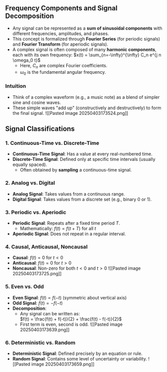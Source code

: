 ## Frequency Components and Signal Decomposition

- Any signal can be represented as a **sum of sinusoidal components** with different frequencies, amplitudes, and phases.
- This concept is formalized through **Fourier Series** (for periodic signals) and **Fourier Transform** (for aperiodic signals).
- A complex signal is often composed of many **harmonic components**, each with its own frequency:
  $x(t) = \sum_{n=-\infty}^{\infty} C_n e^{j n \omega_0 t}$
  - Here, $C_n$ are complex Fourier coefficients.
  - $\omega_0$ is the fundamental angular frequency.
### Intuition
- Think of a complex waveform (e.g., a music note) as a blend of simpler sine and cosine waves.
- These simple waves "add up" (constructively and destructively) to form the final signal.
![[Pasted image 20250403173524.png]]

## Signal Classifications

### 1. Continuous-Time vs. Discrete-Time
- **Continuous-Time Signal**: Has a value at every real-numbered time.
- **Discrete-Time Signal**: Defined only at specific time intervals (usually equally spaced).
  - Often obtained by **sampling** a continuous-time signal.

### 2. Analog vs. Digital
- **Analog Signal**: Takes values from a continuous range.
- **Digital Signal**: Takes values from a discrete set (e.g., binary 0 or 1).

### 3. Periodic vs. Aperiodic
- **Periodic Signal**: Repeats after a fixed time period $T$.
  - Mathematically: $f(t) = f(t + T)$ for all $t$
- **Aperiodic Signal**: Does not repeat in a regular interval.

### 4. Causal, Anticausal, Noncausal
- **Causal**: $f(t) = 0$ for $t < 0$
- **Anticausal**: $f(t) = 0$ for $t > 0$
- **Noncausal**: Non-zero for both $t < 0$ and $t > 0$
![[Pasted image 20250403173725.png]]
### 5. Even vs. Odd
- **Even Signal**: $f(t) = f(-t)$ (symmetric about vertical axis)
- **Odd Signal**: $f(t) = -f(-t)$
- **Decomposition**:
  - Any signal can be written as:  
    $f(t) = \frac{f(t) + f(-t)}{2} + \frac{f(t) - f(-t)}{2}$
  - First term is even, second is odd.
![[Pasted image 20250403173639.png]]

### 6. Deterministic vs. Random
- **Deterministic Signal**: Defined precisely by an equation or rule.
- **Random Signal**: Contains some level of uncertainty or variability.
![[Pasted image 20250403173659.png]]